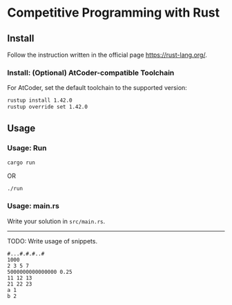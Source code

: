 # Competitive Programming with Rust

## Install

Follow the instruction written in the official page <https://rust-lang.org/>.

### Install: (Optional) AtCoder-compatible Toolchain

For AtCoder, set the default toolchain to the supported version:

```sh
rustup install 1.42.0
rustup override set 1.42.0
```

## Usage

### Usage: Run

```sh
cargo run
```

OR

```sh
./run
```

### Usage: main.rs

Write your solution in `src/main.rs`.

----

TODO: Write usage of snippets.

```
#...#.#.#..#
1000
2 3 5 7
5000000000000000 0.25
11 12 13
21 22 23
a 1
b 2
```
